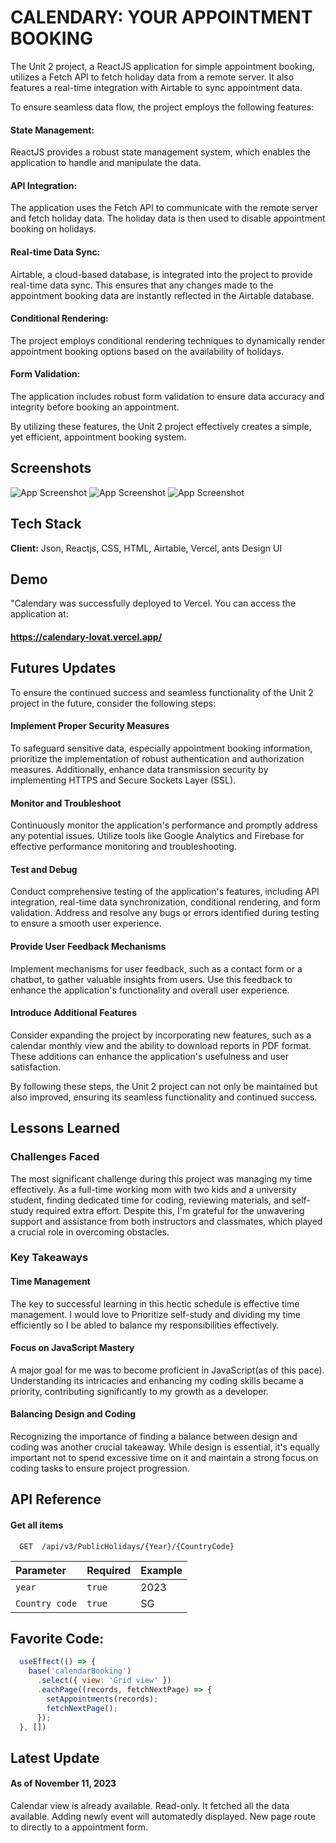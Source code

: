 
# CALENDARY: YOUR APPOINTMENT BOOKING

The Unit 2 project, a ReactJS application for simple appointment booking, utilizes a Fetch API to fetch holiday data from a remote server. It also features a real-time integration with Airtable to sync appointment data.

To ensure seamless data flow, the project employs the following features:

#### State Management: 
ReactJS provides a robust state management system, which enables the application to handle and manipulate the data.

#### API Integration: 
The application uses the Fetch API to communicate with the remote server and fetch holiday data. The holiday data is then used to disable appointment booking on holidays.

#### Real-time Data Sync:
Airtable, a cloud-based database, is integrated into the project to provide real-time data sync. This ensures that any changes made to the appointment booking data are instantly reflected in the Airtable database.

#### Conditional Rendering:
The project employs conditional rendering techniques to dynamically render appointment booking options based on the availability of holidays.

#### Form Validation: 
The application includes robust form validation to ensure data accuracy and integrity before booking an appointment.

By utilizing these features, the Unit 2 project effectively creates a simple, yet efficient, appointment booking system.



## Screenshots

![App Screenshot](https://i.imgur.com/lxOwMQe.png)
![App Screenshot](https://i.imgur.com/7srgvVk.png)
![App Screenshot](https://i.imgur.com/Q91oqoB.png)

## Tech Stack

**Client:**  Json, Reactjs, CSS, HTML, Airtable, Vercel, ants Design UI



## Demo


"Calendary was successfully deployed to Vercel.
You can access the application at:

####  https://calendary-lovat.vercel.app/


## Futures Updates

To ensure the continued success and seamless functionality of the Unit 2 project in the future, consider the following steps:

#### Implement Proper Security Measures
To safeguard sensitive data, especially appointment booking information, prioritize the implementation of robust authentication and authorization measures. Additionally, enhance data transmission security by implementing HTTPS and Secure Sockets Layer (SSL).

#### Monitor and Troubleshoot
Continuously monitor the application's performance and promptly address any potential issues. Utilize tools like Google Analytics and Firebase for effective performance monitoring and troubleshooting.

#### Test and Debug
Conduct comprehensive testing of the application's features, including API integration, real-time data synchronization, conditional rendering, and form validation. Address and resolve any bugs or errors identified during testing to ensure a smooth user experience.

#### Provide User Feedback Mechanisms
Implement mechanisms for user feedback, such as a contact form or a chatbot, to gather valuable insights from users. Use this feedback to enhance the application's functionality and overall user experience.

#### Introduce Additional Features
Consider expanding the project by incorporating new features, such as a calendar monthly view and the ability to download reports in PDF format. These additions can enhance the application's usefulness and user satisfaction.

By following these steps, the Unit 2 project can not only be maintained but also improved, ensuring its seamless functionality and continued success.
## Lessons Learned

### Challenges Faced
The most significant challenge during this project was managing my time effectively. As a full-time working mom with two kids and a university student, finding dedicated time for coding, reviewing materials, and self-study required extra effort. Despite this, I'm grateful for the unwavering support and assistance from both instructors and classmates, which played a crucial role in overcoming obstacles.

### Key Takeaways

#### Time Management
The key to successful learning in this hectic schedule is effective time management. I would love to Prioritize self-study and dividing my time efficiently so I be abled to balance my responsibilities effectively.

#### Focus on JavaScript Mastery
A major goal for me was to become proficient in JavaScript(as of this pace). Understanding its intricacies and enhancing my coding skills became a priority, contributing significantly to my growth as a developer.

#### Balancing Design and Coding
Recognizing the importance of finding a balance between design and coding was another crucial takeaway. While design is essential, it's equally important not to spend excessive time on it and maintain a strong focus on coding tasks to ensure project progression.
## API Reference

#### Get all items

```http
  GET  /api/v3/PublicHolidays/{Year}/{CountryCode}
```

| Parameter | Required     | Example             |
| :-------- | :-------     | :------------------------- |
| `year`     | `true`      | 2023 |
| `Country code` | `true`  | SG |


## Favorite Code:

```javascript
  useEffect(() => {
    base('calendarBooking')
      .select({ view: 'Grid view' })
      .eachPage((records, fetchNextPage) => {
        setAppointments(records);
        fetchNextPage();
      });
  }, [])
```


## Latest Update

#### As of November 11, 2023
Calendar view is already available. Read-only. It fetched all the data available.
Adding newly event will automatedly displayed.
New page route to directly to a appointment form.
